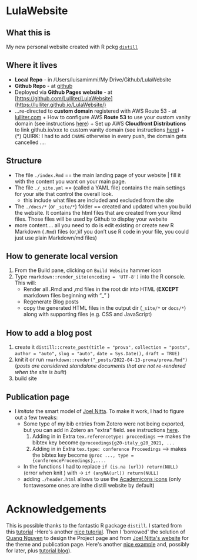 # LulaWebsite


## What this is 
My new personal website created with R pckg [`distill`](https://www.rstudio.com/blog/distill/) 

## Where it lives 
+ **Local Repo** - in /Users/luisamimmi/My Drive/Github/LulaWebsite
+ **Github Repo** - at [github](https://github.com/Lulliter/LulaWebsite)
+ Deployed via **Github Pages website** - at [https://github.com/Lulliter/LulaWebsite](https://lulliter.github.io/LulaWebsite/)
+ ...re-directed to **custom domain** registered with AWS Route 53 - at [lulliter.com](https:www.lulliter.com)
		+ How to configure AWS **Route 53** to use your custom vanity domain (see instructions [here](https://medium.com/@benwiz/how-to-deploy-github-pages-with-aws-route-53-registered-custom-domain-and-force-https-bbea801e5ea3))
		+ Set up AWS **Cloudfront Distributions** to link github.io/xxx to custom vanity domain (see instructions [here](https://medium.com/@bschandu67/host-your-website-using-github-pages-aws-route53-and-aws-cloudfront-7345493d2ea6))
		+ (*) QUIRK: I had  to add `CNAME` otherwise in every push, the domain gets cancelled .... 

## Structure 
+ The file `./index.Rmd` == the main landing page of your website | fill it with the content you want on your main page.
+ The file `./_site.yml` == (called a YAML file) contains the main settings for your site that control the overall look.
	+ this include what files are included and excluded from the site
+ The `./docs/*` (or `_site/*`) folder ==  created and updated when you build the website. It contains the html files that are created from your Rmd files. Those files will be used by Github to display your website 
+ more content.... all you need to do is edit existing or create new R Markdown (`.Rmd`) files (or,)if you don’t use R code in your file, you could just use plain Markdown/md files)

## How to generate local version
1. From the Build pane, clicking on `Build Website` hammer icon
2. Type `rmarkdown::render_site(encoding = 'UTF-8')` into the R console. This will: 
	 + Render all .Rmd and ,md files in the root dir into HTML (**EXCEPT** markdown files beginning with “_” ) 
	 + Regenerate Blog posts  
	 + copy the generated HTML files in the output dir (`_site/*` or `docs/*`) along with supporting files (e.g. CSS and JavaScript)

## How to add a blog post
1. create it
`distill::create_post(title = "prova",`
`collection = "posts",`
`author = "auto",`
`slug = "auto",`
`date = Sys.Date(),`
`draft = TRUE)`
2. knit it or run `rmarkdown::render("_posts/2022-04-13-prova/prova.Rmd")`
(_posts are considered standalone documents that are not re-rendered when the site is built_)
3. build site 


## Publication page

+ I _imitate_ the smart model of [Joel Nitta](https://www.joelnitta.com/publications.html). To make it work, I had to figure out a few tweaks:
	+ Some type of my bib entries from Zotero were not being exported, but you can add in Zotero an "extra" field. see instructions [here](https://retorque.re/zotero-better-bibtex/exporting/extra-fields/).
		1.  Adding in in Extra `tex.referencetype: proceedings` --> makes the bibtex key become `@proceedings{g20-italy_g20_2021, ...`
		2. Adding in in Extra `tex.type: conference Proceedings` --> makes the bibtex key become `@proc ..., type = {conferenceProceedings},....`
	+ In the functions I had to replace `if (is.na (url)) return(NULL)` (error when knit ) with ->  `if (anyNA(url)) return(NULL)`  	
	+ adding `./header.html` allows to use the [Academicons icons](https://jpswalsh.github.io/academicons/) (only fontawesome ones are inthe distill website by default)
	
	
	
# Acknowledgements
This is possible thanks to the fantastic R package `distill`.
I started from this [tutorial](https://www.andreashandel.com/posts/distill-github-website/) -Here's another [nice tutorial](https://themockup.blog/posts/2020-08-01-building-a-blog-with-distill/#step-7-add-to-git). Then I 'borrowed' the solution of [Quang Nguyen](https://qntkhvn.netlify.app/) to design the Project page and from [Joel Nitta's website](https://github.com/joelnitta/joelnitta-home) for the theme and publication page. Here's another [nice example](https://github.com/jhelvy/jhelvy_distill) and, possibly for later, plus [tutorial blog](https://www.jhelvy.com/posts/2021-03-25-customizing-distill-with-htmltools-and-css/)).

<!-- Nice boxes in my posts copied from [Desirée De Leon](https://desiree.rbind.io/post/2019/making-tip-boxes-with-bookdown-and-rmarkdown/) --> 
